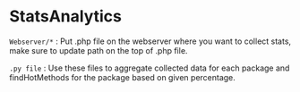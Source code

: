 # StatsAnalytics

``Webserver/*`` :  Put .php file on the webserver where you want to collect stats, make sure to update path on the top of .php file. 

``.py file`` : Use these files to aggregate collected data for each package and findHotMethods for the package based on given percentage.

